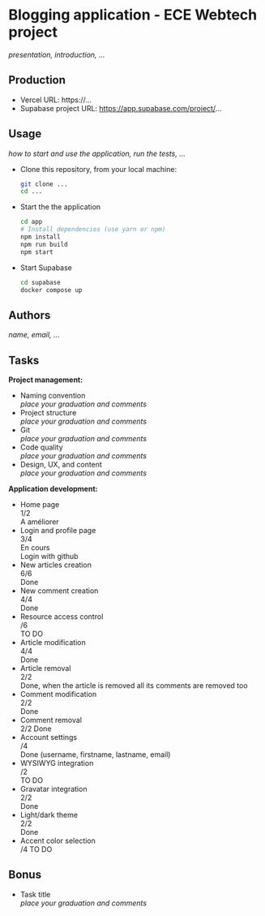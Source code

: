 # Blogging application - ECE Webtech project

*presentation, introduction, ...*

## Production

- Vercel URL: https://...
- Supabase project URL: https://app.supabase.com/project/...

## Usage

*how to start and use the application, run the tests, ...*

- Clone this repository, from your local machine:

  ```bash
  git clone ...
  cd ...
  ```

- Start the the application

  ```bash
  cd app
  # Install dependencies (use yarn or npm)
  npm install
  npm run build
  npm start
  ```

- Start Supabase

  ```bash
  cd supabase
  docker compose up
  ```

## Authors

*name, email, ...*

## Tasks
  
**Project management:**

- Naming convention  
  *place your graduation and comments*
- Project structure  
  *place your graduation and comments*
- Git  
  *place your graduation and comments*
- Code quality  
  *place your graduation and comments*
- Design, UX, and content  
  *place your graduation and comments*

**Application development:**

- Home page  
  1/2  
  A améliorer
- Login and profile page  
  3/4  
  En cours  
  Login with github
- New articles creation  
  6/6  
  Done
- New comment creation  
  4/4  
  Done
- Resource access control  
  /6  
  TO DO
- Article modification  
  4/4  
  Done
- Article removal  
  2/2  
  Done, when the article is removed all its comments are removed too
- Comment modification  
  2/2  
  Done
- Comment removal  
  2/2
  Done
- Account settings  
  /4  
  Done (username, firstname, lastname, email)
- WYSIWYG integration  
  /2  
  TO DO
- Gravatar integration  
  2/2  
  Done
- Light/dark theme  
  2/2  
  Done
- Accent color selection  
  /4
  TO DO

## Bonus

- Task title  
  *place your graduation and comments*
